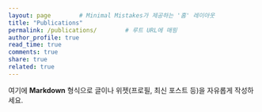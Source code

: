```yaml
---
layout: page        # Minimal Mistakes가 제공하는 '홈' 레이아웃
title: "Publications"
permalink: /publications/        # 루트 URL에 매핑
author_profile: true
read_time: true
comments: true
share: true
related: true
---
```

여기에 **Markdown** 형식으로 글이나 위젯(프로필, 최신 포스트 등)을 자유롭게 작성하세요.  
